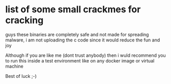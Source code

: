 # list of some small crackmes for cracking

guys these binaries are completely safe and not made for spreading malware, i am not uploading the c code since it would reduce the fun and joy

Although if you are like me (dont trust anybody) then i wuld recommend you to run this inside a test environment like on any docker image or virtual machine

Best of luck ;-)

